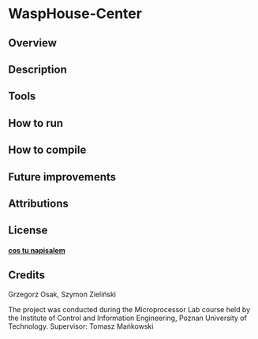 # WaspHouse-Center
## Overview 
## Description
## Tools 
## How to run
## How to compile
## Future improvements
## Attributions 
## License 
#### [cos tu napisalem](http://www.google.com)
## Credits
Grzegorz Osak, Szymon Zieliński

The project was conducted during the Microprocessor Lab course held by the Institute of Control and Information Engineering, Poznan University of Technology.
Supervisor: Tomasz Mańkowski
